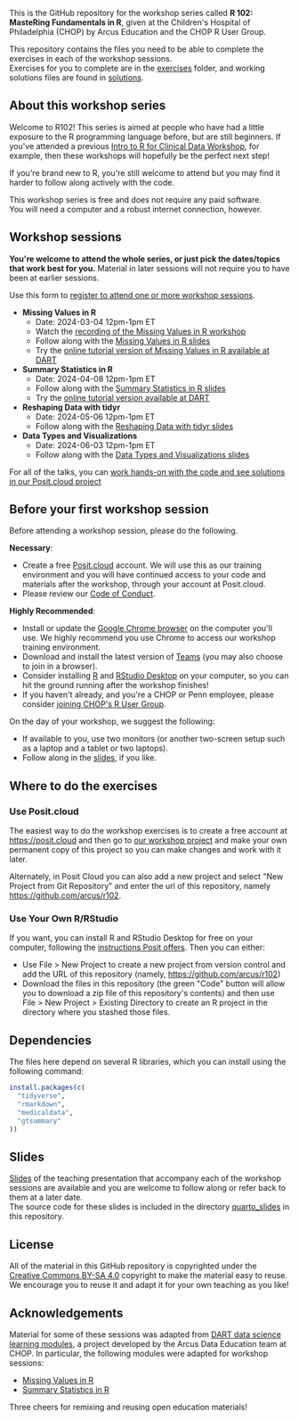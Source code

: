 This is the GitHub repository for the workshop series called **R 102: MasteRing Fundamentals in R**, given at the Children's Hospital of Philadelphia (CHOP) by Arcus Education and the CHOP R User Group.

This repository contains the files you need to be able to complete the exercises in each of the workshop sessions.  
Exercises for you to complete are in the [exercises](https://github.com/arcus/r102/tree/main/exercises) folder, and working solutions files are found in [solutions](https://github.com/arcus/r102/tree/main/solutions).

## About this workshop series

Welcome to R102! 
This series is aimed at people who have had a little exposure to the R programming language before, but are still beginners. 
If you've attended a previous [Intro to R for Clinical Data Workshop](https://arcus.github.io/intro-to-r-for-clinical-data/), for example, then these workshops will hopefully be the perfect next step!

If you're brand new to R, you're still welcome to attend but you may find it harder to follow along actively with the code. 

This workshop series is free and does not require any paid software.  
You will need a computer and a robust internet connection, however.

## Workshop sessions

**You're welcome to attend the whole series, or just pick the dates/topics that work best for you.** 
Material in later sessions will not require you to have been at earlier sessions.

Use this form to [register to attend one or more workshop sessions](https://redcap.link/R102_Signup).

- **Missing Values in R**
  * Date: 2024-03-04 12pm-1pm ET
  * Watch the [recording of the Missing Values in R workshop](https://www.youtube.com/watch?v=R6RVppJ5qa0)
  * Follow along with the [Missing Values in R slides](https://rosemhartman.quarto.pub/r102/quarto_slides/missing_values_in_r.html#/title-slide)
  * Try the [online tutorial version of Missing Values in R available at DART](https://bit.ly/DART_r_missing_values)
- **Summary Statistics in R**
  * Date:  2024-04-08 12pm-1pm ET
  * Follow along with the [Summary Statistics in R slides](https://rosemhartman.quarto.pub/r102/quarto_slides/summary_stats_in_r.html#/title-slide)
  * Try the [online tutorial version available at DART](https://liascript.github.io/course/?https://raw.githubusercontent.com/arcus/education_modules/main/r_summary_stats/r_summary_stats.md#1)
- **Reshaping Data with tidyr**
  * Date: 2024-05-06 12pm-1pm ET
  * Follow along with the [Reshaping Data with tidyr slides](https://rosemhartman.quarto.pub/r102/quarto_slides/reshaping_data_with_tidyr.html#/title-slide)
- **Data Types and Visualizations**
  * Date: 2024-06-03 12pm-1pm ET
  * Follow along with the [Data Types and Visualizations slides](https://rosemhartman.quarto.pub/r102/quarto_slides/data_types_and_viz.html#/title-slide) 

For all of the talks, you can [work hands-on with the code and see solutions in our Posit.cloud project](https://posit.cloud/content/7522885)

## Before your first workshop session

Before attending a workshop session, please do the following.  

**Necessary**:

* Create a free [Posit.cloud](https://posit.cloud) account.  We will use this as our training environment and you will have continued access to your code and materials after the workshop, through your account at Posit.cloud.
* Please review our [Code of Conduct](https://github.com/arcus/intro-to-r-for-clinical-data/blob/main/conduct.md).

**Highly Recommended**:

* Install or update the [Google Chrome browser](https://www.google.com/chrome/) on the computer you'll use.  We highly recommend you use Chrome to access our workshop training environment.
* Download and install the latest version of [Teams](https://www.microsoft.com/en-us/microsoft-teams/download-app) (you may also choose to join in a browser).
* Consider installing [R](https://cloud.r-project.org/) and [RStudio Desktop](https://rstudio.com/products/rstudio/download/) on your computer, so you can hit the ground running after the workshop finishes!
* If you haven't already, and you're a CHOP or Penn employee, please consider [joining CHOP's R User Group](http://bit.ly/chopRusers).

On the day of your workshop, we suggest the following:

* If available to you, use two monitors (or another two-screen setup such as a laptop and a tablet or two laptops).
* Follow along in the [slides](https://rosemhartman.quarto.pub/r102/quarto_slides/index.html#/r102-mastering-the-fundamentals-in-r), if you like.

## Where to do the exercises

### Use Posit.cloud

The easiest way to do the workshop exercises is to create a free account at <https://posit.cloud> and then go to [our workshop project](https://posit.cloud/content/7522885) and make your own permanent copy of this project so you can make changes and work with it later.

Alternately, in Posit Cloud you can also add a new project and select "New Project from Git Repository" and enter the url of this repository, namely <https://github.com/arcus/r102>.

### Use Your Own R/RStudio

If you want, you can install R and RStudio Desktop for free on your computer, following the [instructions Posit offers](https://posit.co/download/rstudio-desktop/).  Then you can either:

* Use File > New Project to create a new project from version control and add the URL of this repository (namely, <https://github.com/arcus/r102>)
* Download the files in this repository (the green "Code" button will allow you to download a zip file of this repository's contents) and then use File > New Project > Existing Directory to create an R project in the directory where you stashed those files.

## Dependencies

The files here depend on several R libraries, which you can install using the following command:

```r
install.packages(c(
  "tidyverse",
  "rmarkdown",
  "medicaldata",
  "gtsummary"
))
```

## Slides

[Slides](https://rosemhartman.quarto.pub/r102/quarto_slides/index.html#/r102-mastering-the-fundamentals-in-r) of the teaching presentation that accompany each of the workshop sessions are available and you are welcome to follow along or refer back to them at a later date.  
The source code for these slides is included in the directory [quarto_slides](https://github.com/arcus/r102/tree/main/quarto_slides) in this repository.

## License

All of the material in this GitHub repository is copyrighted under the [Creative Commons BY-SA 4.0](https://creativecommons.org/licenses/by-sa/4.0/) copyright to make the material easy to reuse. 
We encourage you to reuse it and adapt it for your own teaching as you like!

## Acknowledgements

Material for some of these sessions was adapted from [DART data science learning modules](https://arcus.github.io/education_modules/educators), a project developed by the Arcus Data Education team at CHOP. 
In particular, the following modules were adapted for workshop sessions: 

- [Missing Values in R](https://bit.ly/DART_r_missing_values)
- [Summary Statistics in R](https://bit.ly/DART_r_summary_stats)

Three cheers for remixing and reusing open education materials! 
